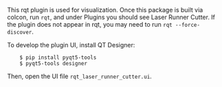 This rqt plugin is used for visualization. Once this package is built via colcon, run `rqt`, and under Plugins you should see Laser Runner Cutter. If the plugin does not appear in rqt, you may need to run `rqt --force-discover`.

To develop the plugin UI, install QT Designer:

        $ pip install pyqt5-tools
        $ pyqt5-tools designer

Then, open the UI file `rqt_laser_runner_cutter.ui`.
